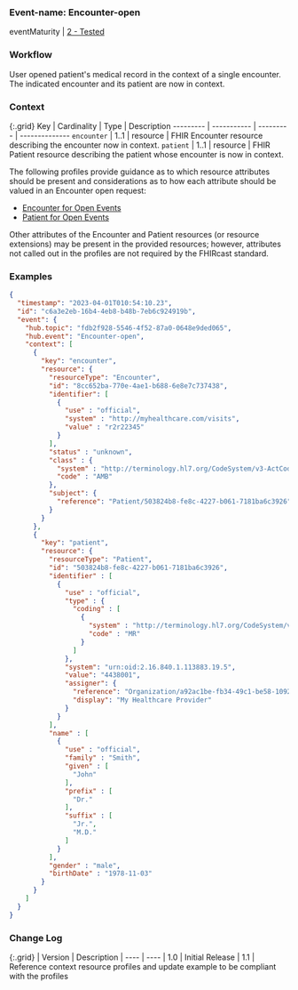 ### Event-name: Encounter-open

eventMaturity | [2 - Tested](3-1-2-eventmaturitymodel.html)

### Workflow

User opened patient's medical record in the context of a single encounter. The indicated encounter and its patient are now in context.

### Context

{:.grid}
Key       | Cardinality | Type      | Description
--------- | ----------- | --------- | --------------
`encounter` | 1..1      | resource  | FHIR Encounter resource describing the encounter now in context.
`patient` | 1..1        | resource  | FHIR Patient resource describing the patient whose encounter is now in context.

The following profiles provide guidance as to which resource attributes should be present and considerations as to how each attribute should be valued in an Encounter open request:

* [Encounter for Open Events](StructureDefinition-fhircast-encounter-open.html)
* [Patient for Open Events](StructureDefinition-fhircast-patient-open.html)

Other attributes of the Encounter and Patient resources (or resource extensions) may be present in the provided resources; however, attributes not called out in the profiles are not required by the FHIRcast standard.

### Examples

```json
{
  "timestamp": "2023-04-01T010:54:10.23",
  "id": "c6a3e2eb-16b4-4eb8-b48b-7eb6c924919b",
  "event": {
    "hub.topic": "fdb2f928-5546-4f52-87a0-0648e9ded065",
    "hub.event": "Encounter-open",
    "context": [
      {
        "key": "encounter",
        "resource": {
          "resourceType": "Encounter",
          "id": "8cc652ba-770e-4ae1-b688-6e8e7c737438",
          "identifier": [
            {
              "use" : "official",
              "system" : "http://myhealthcare.com/visits",
              "value" : "r2r22345"
            }
          ],
          "status" : "unknown",
          "class" : {
            "system" : "http://terminology.hl7.org/CodeSystem/v3-ActCode",
            "code" : "AMB"
          },
          "subject": {
            "reference": "Patient/503824b8-fe8c-4227-b061-7181ba6c3926"
          }
        }
      },
      {
        "key": "patient",
        "resource": {
          "resourceType": "Patient",
          "id": "503824b8-fe8c-4227-b061-7181ba6c3926",
          "identifier" : [
            {
              "use" : "official",
              "type" : {
                "coding" : [
                  {
                    "system" : "http://terminology.hl7.org/CodeSystem/v2-0203",
                    "code" : "MR"
                  }
                ]
              },
              "system": "urn:oid:2.16.840.1.113883.19.5",
              "value": "4438001",
              "assigner": {
                "reference": "Organization/a92ac1be-fb34-49c1-be58-10928bd271cc",
                "display": "My Healthcare Provider"
              }
            }
          ],
          "name" : [
            {
              "use" : "official",
              "family" : "Smith",
              "given" : [
                "John"
              ],
              "prefix" : [
                "Dr."
              ],
              "suffix" : [
                "Jr.",
                "M.D."
              ]
            }
          ],
          "gender" : "male",
          "birthDate" : "1978-11-03"
        }
      }
    ]
  }
}
```

### Change Log

{:.grid}
| Version | Description
| ---- | ----
| 1.0 | Initial Release
| 1.1 | Reference context resource profiles and update example to be compliant with the profiles
